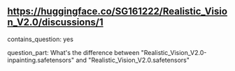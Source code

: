 ## https://huggingface.co/SG161222/Realistic_Vision_V2.0/discussions/1

contains_question: yes

question_part: What's the difference between "Realistic_Vision_V2.0-inpainting.safetensors" and "Realistic_Vision_V2.0.safetensors" 